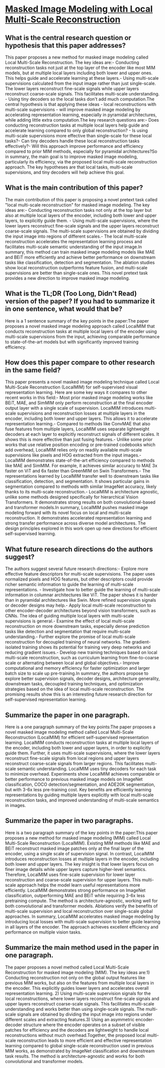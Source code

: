 # [Masked Image Modeling with Local Multi-Scale Reconstruction](https://arxiv.org/abs/2303.05251)

## What is the central research question or hypothesis that this paper addresses?

This paper proposes a new method for masked image modeling called Local Multi-Scale Reconstruction. The key ideas are:- Conducting reconstruction tasks not just at the top layer of the encoder like most MIM models, but at multiple local layers including both lower and upper ones. This helps guide and accelerate learning at these layers.- Using multi-scale supervisions calculated from the input image rather than just single-scale. The lower layers reconstruct fine-scale signals while upper layers reconstruct coarse-scale signals. This facilitates multi-scale understanding. - Using tiny decoders so the local tasks don't add much computation.The central hypothesis is that applying these ideas - local reconstructions with multi-scale supervisions - will improve masked image modeling by accelerating representation learning, especially in pyramidal architectures, while adding little extra computation.The key research questions are:- Does conducting reconstruction tasks at multiple local layers help guide and accelerate learning compared to only global reconstruction? - Is using multi-scale supervisions more effective than single-scale for these local tasks?- Can tiny decoders handle these local reconstruction tasks effectively?- Will this approach improve performance and efficiency compared to prior MIM methods, especially for pyramidal architectures?So in summary, the main goal is to improve masked image modeling, particularly its efficiency, via the proposed local multi-scale reconstruction approach. The key hypotheses are that local tasks, multi-scale supervisions, and tiny decoders will help achieve this goal.


## What is the main contribution of this paper?

The main contribution of this paper is proposing a novel pretext task called "local multi-scale reconstruction" for masked image modeling. The key ideas are:- Conducting reconstruction tasks not only at the top layer but also at multiple local layers of the encoder, including both lower and upper layers, to explicitly guide them. - Using multi-scale supervisions, where the lower layers reconstruct fine-scale signals and the upper layers reconstruct coarse-scale signals. The multi-scale supervisions are obtained by dividing the input image into regions of different scales.- The local multi-scale reconstruction accelerates the representation learning process and facilitates multi-scale semantic understanding of the input image.In summary, this method can train masked image modeling models like MAE and BEiT more efficiently and achieve better performance on downstream tasks like classification, detection and segmentation. The ablation studies show local reconstruction outperforms feature fusion, and multi-scale supervisions are better than single-scale ones. This novel pretext task provides a new direction to improve masked image modeling.


## What is the TL;DR (Too Long, Didn't Read) version of the paper? If you had to summarize it in one sentence, what would that be?

Here is a 1 sentence summary of the key points in the paper:The paper proposes a novel masked image modeling approach called LocalMIM that conducts reconstruction tasks at multiple local layers of the encoder using multi-scale supervisions from the input, achieving comparable performance to state-of-the-art models but with significantly improved training efficiency.


## How does this paper compare to other research in the same field?

This paper presents a novel masked image modeling technique called Local Multi-Scale Reconstruction (LocalMIM) for self-supervised visual representation learning. Here are some key ways it compares to other recent works in this field:- Most prior masked image modeling works like BEiT, MAE, and SimMIM only perform reconstruction at the final encoder output layer with a single scale of supervision. LocalMIM introduces multi-scale supervisions and reconstruction losses at multiple layers in the encoder, including both lower and upper layers. This allows it to accelerate representation learning.- Compared to methods like ConvMAE that also fuse features from multiple layers, LocalMIM uses separate lightweight decoders at each layer to explicitly reconstruct signals of different scales. It shows this is more effective than just fusing features.- Unlike some prior works that use relative position encoding or pre-trained codebooks which add overhead, LocalMIM relies only on readily available multi-scale supervisions like pixels and HOG extracted from the input images.- LocalMIM demonstrates state-of-the-art efficiency compared to methods like MAE and SimMIM. For example, it achieves similar accuracy to MAE 3x faster on ViT and 6x faster than GreenMIM on Swin Transformers.- The representations learned by LocalMIM transfer well to downstream tasks like classification, detection, and segmentation. It shows particular gains in segmentation compared to methods with similar ImageNet accuracy, likely thanks to its multi-scale reconstruction.- LocalMIM is architecture agnostic, unlike some methods designed specifically for hierarchical Vision Transformers. It demonstrates strong results on both convolutional-based and transformer models.In summary, LocalMIM pushes masked image modeling forward with its novel focus on local and multi-scale reconstruction. It demonstrates accelerated representation learning and strong transfer performance across diverse model architectures. The design principles explored in this work open up new directions for efficient self-supervised learning.


## What future research directions do the authors suggest?

The authors suggest several future research directions:- Explore more effective feature descriptors for multi-scale supervisions. The paper uses normalized pixels and HOG features, but other descriptors could provide richer semantic information to guide the learning of multi-scale representations. - Investigate how to better guide the learning of multi-scale information in columnar architectures like ViT. The paper shows it is harder than in pyramidal architectures like Swin. More refined supervision signals or decoder designs may help.- Apply local multi-scale reconstruction to other encoder-decoder architectures beyond vision transformers, such as CNNs. The idea of guiding multiple local layers with multi-scale supervisions is general.- Examine the effect of local multi-scale reconstruction on more downstream tasks, especially dense prediction tasks like detection and segmentation that require multi-scale understanding.- Further explore the promise of local multi-scale reconstruction for decoupled training of neural networks. The gradient-isolated training shows its potential for training very deep networks and reducing gradient issues.- Develop new training techniques based on local multi-scale reconstruction, such as curriculum learning from fine-to-coarse scale or alternating between local and global objectives.- Improve computational and memory efficiency for faster optimization and larger batch size to scale up pre-training.In summary, the authors propose to explore better supervision signals, decoder designs, architecture generality, downstream tasks, decoupled training techniques, and optimization strategies based on the idea of local multi-scale reconstruction. The promising results show this is an interesting future research direction for self-supervised representation learning.


## Summarize the paper in one paragraph.

Here is a one paragraph summary of the key points:The paper proposes a novel masked image modeling method called Local Multi-Scale Reconstruction (LocalMIM) for efficient self-supervised representation learning. LocalMIM conducts reconstruction tasks at multiple local layers of the encoder, including both lower and upper layers, in order to explicitly guide them. Further, it uses multi-scale supervisions, where the lower layers reconstruct fine-scale signals from local regions and upper layers reconstruct coarse-scale signals from larger regions. This facilitates multi-scale semantic understanding. LocalMIM uses tiny decoders for each task to minimize overhead. Experiments show LocalMIM achieves comparable or better performance to previous masked image models on ImageNet classification, COCO detection/segmentation, and ADE20K segmentation, but with 3-6x less pre-training cost. Key benefits are efficiently learning representations by guiding multiple layers explicitly with local multi-scale reconstruction tasks, and improved understanding of multi-scale semantics in images.


## Summarize the paper in two paragraphs.

Here is a two paragraph summary of the key points in the paper:This paper proposes a new method for masked image modeling (MIM) called Local Multi-Scale Reconstruction (LocalMIM). Existing MIM methods like MAE and BEiT reconstruct masked image patches only at the final layer of the encoder, using a single scale of supervision signal. In contrast, LocalMIM introduces reconstruction losses at multiple layers in the encoder, including both lower and upper layers. The key insight is that lower layers focus on finer image details while upper layers capture higher-level semantics. Therefore, LocalMIM uses fine-scale supervision for lower layer reconstruction and coarse-scale supervision for upper layers. This multi-scale approach helps the model learn useful representations more efficiently. LocalMIM demonstrates strong performance on ImageNet classification, outperforming MAE and BEiT while requiring 3-6x less pretraining compute. The method is architecture-agnostic, working well for both convolutional and transformer models. Ablations verify the benefits of multi-scale supervision and local reconstruction over single-scale global approaches. In summary, LocalMIM accelerates masked image modeling by introducing local losses with multi-scale supervision to better guide learning in all layers of the encoder. The approach achieves excellent efficiency and performance on multiple vision tasks.


## Summarize the main method used in the paper in one paragraph.

The paper proposes a novel method called Local Multi-Scale Reconstruction for masked image modeling (MIM). The key ideas are:1) Conducting reconstruction not only on the global output features like previous MIM works, but also on the features from multiple local layers in the encoder. This explicitly guides lower layers and accelerates overall representation learning. 2) Using multi-scale supervision signals for the local reconstructions, where lower layers reconstruct fine-scale signals and upper layers reconstruct coarse-scale signals. This facilitates multi-scale understanding and works better than using single-scale signals. The multi-scale signals are obtained by dividing the input image into regions under different scales and extracting features.3) Using an asymmetric encoder-decoder structure where the encoder operates on a subset of visible patches for efficiency and the decoders are lightweight to handle local reconstructions without much overhead.Together, the proposed local multi-scale reconstruction leads to more efficient and effective representation learning compared to global single-scale reconstruction used in previous MIM works, as demonstrated by ImageNet classification and downstream task results. The method is architecture-agnostic and works for both convolutional and transformer models.
